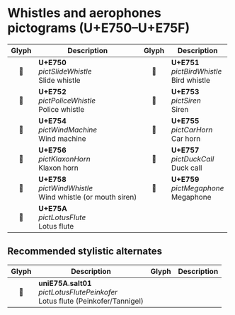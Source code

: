 Whistles and aerophones pictograms (U+E750–U+E75F)
==================================================

| **Glyph** | **Description** | **Glyph** | **Description**
| :-------: | --------------- | :-------: | ---------------
|<span class="bravura_large">&#xe750;</span> | **U+E750**<br/>*pictSlideWhistle*<br/>Slide whistle | <span class="bravura_large">&#xe751;</span> | **U+E751**<br/>*pictBirdWhistle*<br/>Bird whistle
|<span class="bravura_large">&#xe752;</span> | **U+E752**<br/>*pictPoliceWhistle*<br/>Police whistle | <span class="bravura_large">&#xe753;</span> | **U+E753**<br/>*pictSiren*<br/>Siren
|<span class="bravura_large">&#xe754;</span> | **U+E754**<br/>*pictWindMachine*<br/>Wind machine | <span class="bravura_large">&#xe755;</span> | **U+E755**<br/>*pictCarHorn*<br/>Car horn
|<span class="bravura_large">&#xe756;</span> | **U+E756**<br/>*pictKlaxonHorn*<br/>Klaxon horn | <span class="bravura_large">&#xe757;</span> | **U+E757**<br/>*pictDuckCall*<br/>Duck call
|<span class="bravura_large">&#xe758;</span> | **U+E758**<br/>*pictWindWhistle*<br/>Wind whistle (or mouth siren) | <span class="bravura_large">&#xe759;</span> | **U+E759**<br/>*pictMegaphone*<br/>Megaphone
|<span class="bravura_large">&#xe75a;</span> | **U+E75A**<br/>*pictLotusFlute*<br/>Lotus flute | &nbsp; | &nbsp;

Recommended stylistic alternates
--------------------------------
| **Glyph** | **Description** | **Glyph** | **Description**
| :-------: | --------------- | :-------: | ---------------
|<span class="bravura_large">&#xf4ac;</span> | **uniE75A.salt01**<br/>*pictLotusFlutePeinkofer*<br/>Lotus flute (Peinkofer/Tannigel) | &nbsp; | &nbsp;